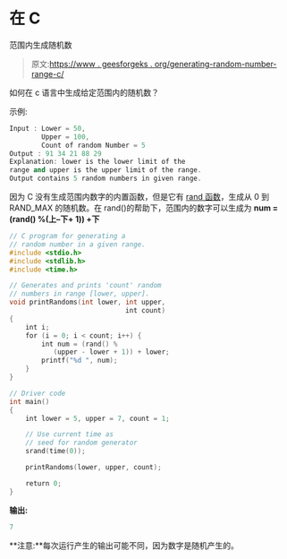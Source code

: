 # 在 C

范围内生成随机数

> 原文:[https://www . geesforgeks . org/generating-random-number-range-c/](https://www.geeksforgeeks.org/generating-random-number-range-c/)

如何在 c 语言中生成给定范围内的随机数？

示例:

```cpp
Input : Lower = 50,
        Upper = 100,
        Count of random Number = 5 
Output : 91 34 21 88 29 
Explanation: lower is the lower limit of the 
range and upper is the upper limit of the range.
Output contains 5 random numbers in given range.

```

因为 C 没有生成范围内数字的内置函数，但是它有 [rand 函数](https://www.geeksforgeeks.org/rand-and-srand-in-ccpp/)，生成从 0 到 RAND_MAX 的随机数。在 rand()的帮助下，范围内的数字可以生成为 **num = (rand() %(上–下+ 1)) +下**

```cpp
// C program for generating a
// random number in a given range.
#include <stdio.h>
#include <stdlib.h>
#include <time.h>

// Generates and prints 'count' random
// numbers in range [lower, upper].
void printRandoms(int lower, int upper, 
                             int count)
{
    int i;
    for (i = 0; i < count; i++) {
        int num = (rand() %
           (upper - lower + 1)) + lower;
        printf("%d ", num);
    }
}

// Driver code
int main()
{
    int lower = 5, upper = 7, count = 1;

    // Use current time as 
    // seed for random generator
    srand(time(0));

    printRandoms(lower, upper, count);

    return 0;
}
```

**输出:**

```cpp
7

```

**注意:**每次运行产生的输出可能不同，因为数字是随机产生的。